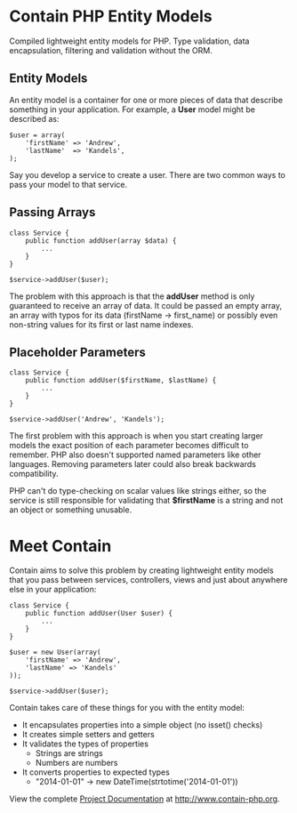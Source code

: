 Contain PHP Entity Models
=========================

Compiled lightweight entity models for PHP. Type validation, data encapsulation, filtering and validation without the ORM.

Entity Models
-------------
An entity model is a container for one or more pieces of data that describe something
in your application. For example, a __User__ model might be described as:

    $user = array(
        'firstName' => 'Andrew',
        'lastName'  => 'Kandels',
    );

Say you develop a service to create a user. There are two common ways to pass your
model to that service.

Passing Arrays
--------------
    class Service {
        public function addUser(array $data) {
            ...
        }
    }

    $service->addUser($user);

The problem with this approach is that the __addUser__ method is only guaranteed to
receive an array of data. It could be passed an empty array, an array with typos for
its data (firstName -> first_name) or possibly even non-string values for its first
or last name indexes.

Placeholder Parameters
----------------------
    class Service {
        public function addUser($firstName, $lastName) {
            ...
        }
    }

    $service->addUser('Andrew', 'Kandels');

The first problem with this approach is when you start creating larger models the
exact position of each parameter becomes difficult to remember. PHP also doesn't
supported named parameters like other languages. Removing parameters later could also
break backwards compatibility.

PHP can't do type-checking on scalar values like strings either, so the service is
still responsible for validating that __$firstName__ is a string and not an object or
something unusable.

Meet Contain
============
Contain aims to solve this problem by creating lightweight entity models that you pass
between services, controllers, views and just about anywhere else in your application:

    class Service {
        public function addUser(User $user) {
            ...
        }
    }

    $user = new User(array(
        'firstName' => 'Andrew',
        'lastName' => 'Kandels'
    ));

    $service->addUser($user);

Contain takes care of these things for you with the entity model:

* It encapsulates properties into a simple object (no isset() checks)
* It creates simple setters and getters
* It validates the types of properties
    * Strings are strings
    * Numbers are numbers
* It converts properties to expected types
    * "2014-01-01" -> new DateTime(strtotime('2014-01-01'))

View the complete [Project Documentation](http://www.contain-php.org) at http://www.contain-php.org.
